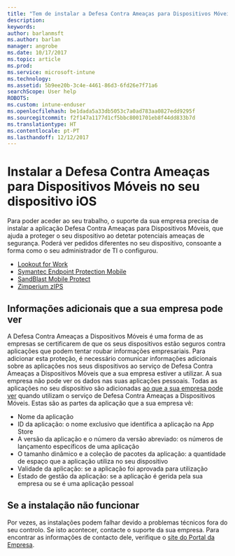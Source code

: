 ```yaml
---
title: "Tem de instalar a Defesa Contra Ameaças para Dispositivos Móveis no seu dispositivo iOS | Documentos da Microsoft"
description: 
keywords: 
author: barlanmsft
ms.author: barlan
manager: angrobe
ms.date: 10/17/2017
ms.topic: article
ms.prod: 
ms.service: microsoft-intune
ms.technology: 
ms.assetid: 5b9ee20b-3c4e-4461-86d3-6fd26e7f71a6
searchScope: User help
ROBOTS: 
ms.custom: intune-enduser
ms.openlocfilehash: be1dada5a33db5053c7a0ad783aa0827edd9295f
ms.sourcegitcommit: f2f147a1177d1cf5bbc8001701eb8f44dd833b7d
ms.translationtype: HT
ms.contentlocale: pt-PT
ms.lasthandoff: 12/12/2017
---
```

# <a name="install-mobile-threat-defense-on-your-ios-device"></a>Instalar a Defesa Contra Ameaças para Dispositivos Móveis no seu dispositivo iOS


Para poder aceder ao seu trabalho, o suporte da sua empresa precisa de instalar a aplicação Defesa Contra Ameaças para Dispositivos Móveis, que ajuda a proteger o seu dispositivo ao detetar potenciais ameaças de segurança. Poderá ver pedidos diferentes no seu dispositivo, consoante a forma como o seu administrador de TI o configurou.


* [Lookout for Work](you-are-prompted-to-install-lookout-for-work-ios.md)
* [Symantec Endpoint Protection Mobile](you-are-prompted-to-install-skycure-ios.md)
* [SandBlast Mobile Protect](you-are-prompted-to-install-sandblast-ios.md)
* [Zimperium zIPS](you-are-prompted-to-install-zips-ios.md)

## <a name="additional-information-your-company-can-see"></a>Informações adicionais que a sua empresa pode ver

A Defesa Contra Ameaças a Dispositivos Móveis é uma forma de as empresas se certificarem de que os seus dispositivos estão seguros contra aplicações que podem tentar roubar informações empresariais. Para adicionar esta proteção, é necessário comunicar informações adicionais sobre as aplicações nos seus dispositivos ao serviço de Defesa Contra Ameaças a Dispositivos Móveis que a sua empresa estiver a utilizar. A sua empresa não pode ver os dados nas suas aplicações pessoais. Todas as aplicações no seu dispositivo são adicionadas [ao que a sua empresa pode ver](what-info-can-your-company-see-when-you-enroll-your-device-in-intune.md) quando utilizam o serviço de Defesa Contra Ameaças a Dispositivos Móveis. Estas são as partes da aplicação que a sua empresa vê:

*   Nome da aplicação
* ID da aplicação: o nome exclusivo que identifica a aplicação na App Store
*   A versão da aplicação e o número da versão abreviado: os números de lançamento específicos de uma aplicação
* O tamanho dinâmico e a coleção de pacotes da aplicação: a quantidade de espaço que a aplicação utiliza no seu dispositivo
* Validade da aplicação: se a aplicação foi aprovada para utilização
*   Estado de gestão da aplicação: se a aplicação é gerida pela sua empresa ou se é uma aplicação pessoal

## <a name="if-the-installation-doesnt-work"></a>Se a instalação não funcionar

Por vezes, as instalações podem falhar devido a problemas técnicos fora do seu controlo. Se isto acontecer, contacte o suporte da sua empresa. Para encontrar as informações de contacto dele, verifique o [site do Portal da Empresa](https://portal.manage.microsoft.com#HelpDeskDialog).
